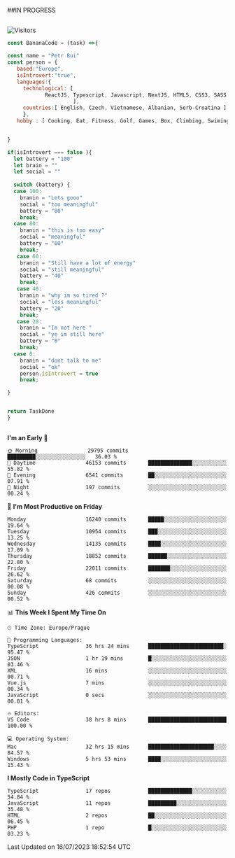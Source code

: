 ##IN PROGRESS
##
![Visitors](https://komarev.com/ghpvc/?username=petrbui&style=for-the-badge&label=Visitors+👀)
```Javascript
const BananaCode = (task) =>{

const name = "Petr Bui"
const person = {
   based:"Europe",
   isIntrovert:"true",
   languages:{
     technological: [ 
            ReactJS, Typescript, Javascript, NextJS, HTML5, CSS3, SASS, Redux, Node, Storybook, Styled-Component
                     ],
     countries:[ English, Czech, Vietnamese, Albanian, Serb-Croatina ]
     },
   hobby : [ Cooking, Eat, Fitness, Golf, Games, Box, Climbing, Swiming],


}

if(isIntrovert === false ){
  let battery = "100"
  let brain = ""
  let social = ""
  
  switch (battery) {
  case 100:
    branin = "Lets gooo"
    social = "too meaningful"
    battery = "80"
    break;
  case 80:
    branin = "this is too easy"
    social = "meaningful"
    battery = "60"
    break;
   case 60:
    branin = "Still have a lot of energy"
    social = "still meaningful"
    battery = "40"
    break;
   case 40:
    branin = "why im so tired ?"
    social = "less meaningful"
    battery = "20"
    break;
   case 20:
    branin = "Im not here "
    social = "ye im still here"
    battery = "0"
    break;
  case 0:
    branin = "dont talk to me"
    social = "ok"
    person.isIntrovert = true
    break;

}


return TaskDone
}
```



##
<!--
[![My GitHub stats](https://github-readme-stats.vercel.app/api?username=petrbui&theme=github_dark)](https://github.com/anuraghazra/github-readme-stats)

[![My wakatime stats](https://github-readme-stats.vercel.app/api/wakatime?username=petrbui&theme=github_dark)](https://github.com/anuraghazra/github-readme-stats)
-->
<!--START_SECTION:waka-->
**I'm an Early 🐤** 

```text
🌞 Morning                29795 commits       █████████░░░░░░░░░░░░░░░░   36.03 % 
🌆 Daytime                46153 commits       ██████████████░░░░░░░░░░░   55.82 % 
🌃 Evening                6541 commits        ██░░░░░░░░░░░░░░░░░░░░░░░   07.91 % 
🌙 Night                  197 commits         ░░░░░░░░░░░░░░░░░░░░░░░░░   00.24 % 
```
📅 **I'm Most Productive on Friday** 

```text
Monday                   16240 commits       █████░░░░░░░░░░░░░░░░░░░░   19.64 % 
Tuesday                  10954 commits       ███░░░░░░░░░░░░░░░░░░░░░░   13.25 % 
Wednesday                14135 commits       ████░░░░░░░░░░░░░░░░░░░░░   17.09 % 
Thursday                 18852 commits       ██████░░░░░░░░░░░░░░░░░░░   22.80 % 
Friday                   22011 commits       ███████░░░░░░░░░░░░░░░░░░   26.62 % 
Saturday                 68 commits          ░░░░░░░░░░░░░░░░░░░░░░░░░   00.08 % 
Sunday                   426 commits         ░░░░░░░░░░░░░░░░░░░░░░░░░   00.52 % 
```


📊 **This Week I Spent My Time On** 

```text
🕑︎ Time Zone: Europe/Prague

💬 Programming Languages: 
TypeScript               36 hrs 24 mins      ████████████████████████░   95.47 % 
JSON                     1 hr 19 mins        █░░░░░░░░░░░░░░░░░░░░░░░░   03.46 % 
XML                      16 mins             ░░░░░░░░░░░░░░░░░░░░░░░░░   00.71 % 
Vue.js                   7 mins              ░░░░░░░░░░░░░░░░░░░░░░░░░   00.34 % 
JavaScript               0 secs              ░░░░░░░░░░░░░░░░░░░░░░░░░   00.01 % 

🔥 Editors: 
VS Code                  38 hrs 8 mins       █████████████████████████   100.00 % 

💻 Operating System: 
Mac                      32 hrs 15 mins      █████████████████████░░░░   84.57 % 
Windows                  5 hrs 53 mins       ████░░░░░░░░░░░░░░░░░░░░░   15.43 % 
```

**I Mostly Code in TypeScript** 

```text
TypeScript               17 repos            ██████████████░░░░░░░░░░░   54.84 % 
JavaScript               11 repos            █████████░░░░░░░░░░░░░░░░   35.48 % 
HTML                     2 repos             ██░░░░░░░░░░░░░░░░░░░░░░░   06.45 % 
PHP                      1 repo              █░░░░░░░░░░░░░░░░░░░░░░░░   03.23 % 
```




 Last Updated on 16/07/2023 18:52:54 UTC
<!--END_SECTION:waka-->
